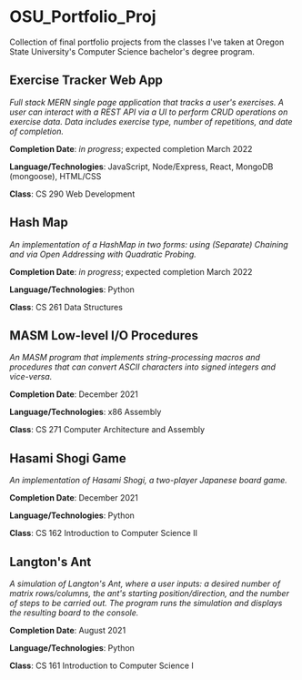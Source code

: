 # OSU_Portfolio_Proj
Collection of final portfolio projects from the classes I've taken at Oregon State University's Computer Science bachelor's degree program.

## Exercise Tracker Web App

*Full stack MERN single page application that tracks a user's exercises. A user can interact with a REST API via a UI to perform CRUD operations on exercise data. Data includes exercise type, number of repetitions, and date of completion.*

**Completion Date**: *in progress*; expected completion March 2022

**Language/Technologies**: JavaScript, Node/Express, React, MongoDB (mongoose), HTML/CSS

**Class**: CS 290 Web Development

## Hash Map

*An implementation of a HashMap in two forms: using (Separate) Chaining and via Open Addressing with Quadratic Probing.*

**Completion Date**: *in progress*; expected completion March 2022

**Language/Technologies**: Python

**Class**: CS 261 Data Structures

## MASM Low-level I/O Procedures 

*An MASM program that implements string-processing macros and procedures that can convert ASCII characters into signed integers and vice-versa.*

**Completion Date**: December 2021

**Language/Technologies**: x86 Assembly 

**Class**: CS 271 Computer Architecture and Assembly

## Hasami Shogi Game

*An implementation of Hasami Shogi, a two-player Japanese board game.*

**Completion Date**: December 2021

**Language/Technologies**: Python

**Class**: CS 162 Introduction to Computer Science II

## Langton's Ant

*A simulation of Langton's Ant, where a user inputs: a desired number of matrix rows/columns, the ant's starting position/direction, and the number of steps to be carried out. The program runs the simulation and displays the resulting board to the console.*

**Completion Date**: August 2021

**Language/Technologies**: Python

**Class**: CS 161 Introduction to Computer Science I

